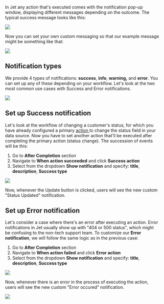 In Jet any action that's executed comes with the notification pop-up window, displaying different messages depending on the outcome. The typical success message looks like this:

![](https://gblobscdn.gitbook.com/assets%2F-LQ08RFAKZvFADEiXKFy%2F-MW3aQQNlsHQtUBwgj3e%2F-MW4CDYqY2pt_w1O9ZSz%2Fimage.png?alt=media&token=59bd0fdb-3505-4852-9685-039c934cb8f1)

Now you can set your own custom messaging so that our example message might be something like that:

![](https://gblobscdn.gitbook.com/assets%2F-LQ08RFAKZvFADEiXKFy%2F-MW3aQQNlsHQtUBwgj3e%2F-MW4E-L8tV1AOUChiBXy%2Fimage.png?alt=media&token=ae22b81b-8aab-46ac-8b97-a2498d53a2cd)

## Notification types

We provide 4 types of notifications: **success**, **info**, **warning,** and **error**. You can set up any of these depending on your workflow. Let's look at the two most common use cases with Success and Error notifications.

![](https://gblobscdn.gitbook.com/assets%2F-LQ08RFAKZvFADEiXKFy%2F-MW4qJ0uZZFiLyu5cj3J%2F-MW4q_Xh1KRq26Qg3VWv%2Fimage.png?alt=media&token=ad127128-5772-4172-baf4-bdf0f2aaccd4)

## Set up Success notification

Let's look at the workflow of changing a customer's status, for which you have already configured a primary [action ](user-guide/design-and-structure/actions)to change the status field in your data source. Now you have to set another action that'll be executed after completing the primary action \(status change\). The succession of events will be this:

1. Go to **After Completion** section
2. Navigate to **When action succeeded** and click **Success action**
3. Select from the dropdown **Show notification** and specify: **title**, **description**, **Success type**

![](https://gblobscdn.gitbook.com/assets%2F-LQ08RFAKZvFADEiXKFy%2F-MW4HmpfcwY-WBYomnWd%2F-MW4oszxjs-Cw4qu9CkG%2FGIF205.gif?alt=media&token=797db8b3-a1fc-4377-843c-d46e359961bd)

Now, whenever the Update button is clicked, users will see the new custom "Status Updated" notification.

## Set up Error notification

Let's consider a case where there's an error after executing an action. Error notifications in Jet usually show up with "404 or 500 status", which might be confusing to the non-tech support team. To customize our **Error notification**, we will follow the same logic as in the previous case:

1. Go to **After Completion** section
2. Navigate to **When action failed** and click **Error action**
3. Select from the dropdown **Show notification** and specify: **title**, **description**, **Success type**

![](https://gblobscdn.gitbook.com/assets%2F-LQ08RFAKZvFADEiXKFy%2F-MW4qJ0uZZFiLyu5cj3J%2F-MW521n6VwBcgy_JH3dZ%2FGIF206.gif?alt=media&token=f57b9162-ac73-40ce-a1e2-bb9372a78c9f)

Now, whenever there is an error in the process of executing the action, users will see the new custom "Error occured" notification.

![](https://gblobscdn.gitbook.com/assets%2F-LQ08RFAKZvFADEiXKFy%2F-MW4qJ0uZZFiLyu5cj3J%2F-MW52poy-tm-c11b6yQV%2Fimage.png?alt=media&token=02ee24cf-0faf-4210-827b-743799f9cb73)

